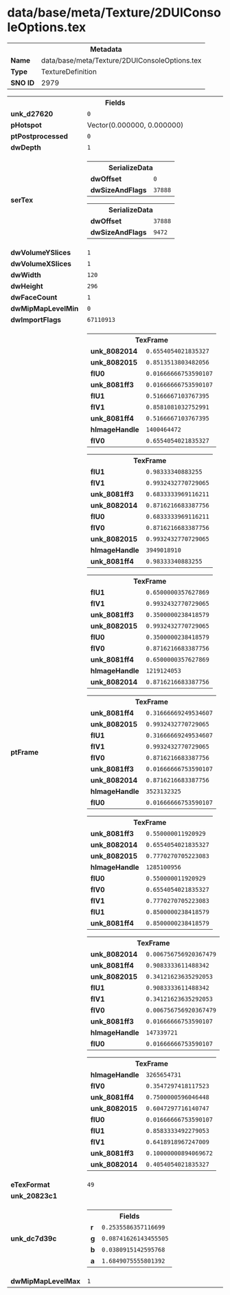 <h1>data/base/meta/Texture/2DUIConsoleOptions.tex</h1><table><tr><th colspan="100%">Metadata</th></tr><tr><td><b>Name</b></td><td>data/base/meta/Texture/2DUIConsoleOptions.tex</td></tr><tr><td><b>Type</b></td><td>TextureDefinition</td></tr><tr><td><b>SNO ID</b></td><td>2979</td></tr></table>

<table><tr><th colspan="100%">Fields</th></tr><tr><td><b>unk_d27620</b></td><td><code>0</code></td></tr><tr><td><b>pHotspot</b></td><td>Vector(0.000000, 0.000000)</td></tr><tr><td><b>ptPostprocessed</b></td><td><code>0</code></td></tr><tr><td><b>dwDepth</b></td><td><code>1</code></td></tr><tr><td><b>serTex</b></td><td><table><tr><th colspan="100%">SerializeData</th></tr><tr><td><b>dwOffset</b></td><td><code>0</code></td></tr><tr><td><b>dwSizeAndFlags</b></td><td><code>37888</code></td></tr></table>


<table><tr><th colspan="100%">SerializeData</th></tr><tr><td><b>dwOffset</b></td><td><code>37888</code></td></tr><tr><td><b>dwSizeAndFlags</b></td><td><code>9472</code></td></tr></table>


</td></tr><tr><td><b>dwVolumeYSlices</b></td><td><code>1</code></td></tr><tr><td><b>dwVolumeXSlices</b></td><td><code>1</code></td></tr><tr><td><b>dwWidth</b></td><td><code>120</code></td></tr><tr><td><b>dwHeight</b></td><td><code>296</code></td></tr><tr><td><b>dwFaceCount</b></td><td><code>1</code></td></tr><tr><td><b>dwMipMapLevelMin</b></td><td><code>0</code></td></tr><tr><td><b>dwImportFlags</b></td><td><code>67110913</code></td></tr><tr><td><b>ptFrame</b></td><td><table><tr><th colspan="100%">TexFrame</th></tr><tr><td><b>unk_8082014</b></td><td><code>0.6554054021835327</code></td></tr><tr><td><b>unk_8082015</b></td><td><code>0.8513513803482056</code></td></tr><tr><td><b>flU0</b></td><td><code>0.01666666753590107</code></td></tr><tr><td><b>unk_8081ff3</b></td><td><code>0.01666666753590107</code></td></tr><tr><td><b>flU1</b></td><td><code>0.5166667103767395</code></td></tr><tr><td><b>flV1</b></td><td><code>0.8581081032752991</code></td></tr><tr><td><b>unk_8081ff4</b></td><td><code>0.5166667103767395</code></td></tr><tr><td><b>hImageHandle</b></td><td><code>1400464472</code></td></tr><tr><td><b>flV0</b></td><td><code>0.6554054021835327</code></td></tr></table>


<table><tr><th colspan="100%">TexFrame</th></tr><tr><td><b>flU1</b></td><td><code>0.98333340883255</code></td></tr><tr><td><b>flV1</b></td><td><code>0.9932432770729065</code></td></tr><tr><td><b>unk_8081ff3</b></td><td><code>0.6833333969116211</code></td></tr><tr><td><b>unk_8082014</b></td><td><code>0.8716216683387756</code></td></tr><tr><td><b>flU0</b></td><td><code>0.6833333969116211</code></td></tr><tr><td><b>flV0</b></td><td><code>0.8716216683387756</code></td></tr><tr><td><b>unk_8082015</b></td><td><code>0.9932432770729065</code></td></tr><tr><td><b>hImageHandle</b></td><td><code>3949018910</code></td></tr><tr><td><b>unk_8081ff4</b></td><td><code>0.98333340883255</code></td></tr></table>


<table><tr><th colspan="100%">TexFrame</th></tr><tr><td><b>flU1</b></td><td><code>0.6500000357627869</code></td></tr><tr><td><b>flV1</b></td><td><code>0.9932432770729065</code></td></tr><tr><td><b>unk_8081ff3</b></td><td><code>0.3500000238418579</code></td></tr><tr><td><b>unk_8082015</b></td><td><code>0.9932432770729065</code></td></tr><tr><td><b>flU0</b></td><td><code>0.3500000238418579</code></td></tr><tr><td><b>flV0</b></td><td><code>0.8716216683387756</code></td></tr><tr><td><b>unk_8081ff4</b></td><td><code>0.6500000357627869</code></td></tr><tr><td><b>hImageHandle</b></td><td><code>1219124053</code></td></tr><tr><td><b>unk_8082014</b></td><td><code>0.8716216683387756</code></td></tr></table>


<table><tr><th colspan="100%">TexFrame</th></tr><tr><td><b>unk_8081ff4</b></td><td><code>0.31666669249534607</code></td></tr><tr><td><b>unk_8082015</b></td><td><code>0.9932432770729065</code></td></tr><tr><td><b>flU1</b></td><td><code>0.31666669249534607</code></td></tr><tr><td><b>flV1</b></td><td><code>0.9932432770729065</code></td></tr><tr><td><b>flV0</b></td><td><code>0.8716216683387756</code></td></tr><tr><td><b>unk_8081ff3</b></td><td><code>0.01666666753590107</code></td></tr><tr><td><b>unk_8082014</b></td><td><code>0.8716216683387756</code></td></tr><tr><td><b>hImageHandle</b></td><td><code>3523132325</code></td></tr><tr><td><b>flU0</b></td><td><code>0.01666666753590107</code></td></tr></table>


<table><tr><th colspan="100%">TexFrame</th></tr><tr><td><b>unk_8081ff3</b></td><td><code>0.550000011920929</code></td></tr><tr><td><b>unk_8082014</b></td><td><code>0.6554054021835327</code></td></tr><tr><td><b>unk_8082015</b></td><td><code>0.7770270705223083</code></td></tr><tr><td><b>hImageHandle</b></td><td><code>1285100956</code></td></tr><tr><td><b>flU0</b></td><td><code>0.550000011920929</code></td></tr><tr><td><b>flV0</b></td><td><code>0.6554054021835327</code></td></tr><tr><td><b>flV1</b></td><td><code>0.7770270705223083</code></td></tr><tr><td><b>flU1</b></td><td><code>0.8500000238418579</code></td></tr><tr><td><b>unk_8081ff4</b></td><td><code>0.8500000238418579</code></td></tr></table>


<table><tr><th colspan="100%">TexFrame</th></tr><tr><td><b>unk_8082014</b></td><td><code>0.006756756920367479</code></td></tr><tr><td><b>unk_8081ff4</b></td><td><code>0.9083333611488342</code></td></tr><tr><td><b>unk_8082015</b></td><td><code>0.34121623635292053</code></td></tr><tr><td><b>flU1</b></td><td><code>0.9083333611488342</code></td></tr><tr><td><b>flV1</b></td><td><code>0.34121623635292053</code></td></tr><tr><td><b>flV0</b></td><td><code>0.006756756920367479</code></td></tr><tr><td><b>unk_8081ff3</b></td><td><code>0.01666666753590107</code></td></tr><tr><td><b>hImageHandle</b></td><td><code>147339721</code></td></tr><tr><td><b>flU0</b></td><td><code>0.01666666753590107</code></td></tr></table>


<table><tr><th colspan="100%">TexFrame</th></tr><tr><td><b>hImageHandle</b></td><td><code>3265654731</code></td></tr><tr><td><b>flV0</b></td><td><code>0.3547297418117523</code></td></tr><tr><td><b>unk_8081ff4</b></td><td><code>0.7500000596046448</code></td></tr><tr><td><b>unk_8082015</b></td><td><code>0.6047297716140747</code></td></tr><tr><td><b>flU0</b></td><td><code>0.01666666753590107</code></td></tr><tr><td><b>flU1</b></td><td><code>0.8583333492279053</code></td></tr><tr><td><b>flV1</b></td><td><code>0.6418918967247009</code></td></tr><tr><td><b>unk_8081ff3</b></td><td><code>0.10000000894069672</code></td></tr><tr><td><b>unk_8082014</b></td><td><code>0.4054054021835327</code></td></tr></table>


</td></tr><tr><td><b>eTexFormat</b></td><td><code>49</code></td></tr><tr><td><b>unk_20823c1</b></td><td></td></tr><tr><td><b>unk_dc7d39c</b></td><td><table><tr><th colspan="100%">Fields</th></tr><tr><td><b>r</b></td><td><code>0.2535586357116699</code></td></tr><tr><td><b>g</b></td><td><code>0.08741626143455505</code></td></tr><tr><td><b>b</b></td><td><code>0.0380915142595768</code></td></tr><tr><td><b>a</b></td><td><code>1.6849075555801392</code></td></tr></table>

</td></tr><tr><td><b>dwMipMapLevelMax</b></td><td><code>1</code></td></tr></table>

